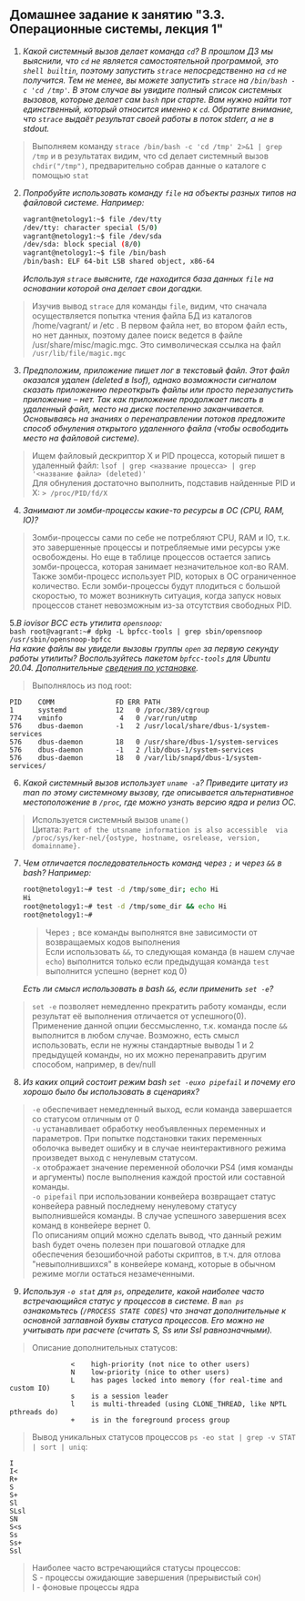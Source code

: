 ## Домашнее задание к занятию "3.3. Операционные системы, лекция 1"

1. _Какой системный вызов делает команда `cd`? В прошлом ДЗ мы выяснили, что `cd` не является самостоятельной  программой, это `shell builtin`, поэтому запустить `strace` непосредственно на `cd` не получится. Тем не менее, вы можете запустить `strace` на `/bin/bash -c 'cd /tmp'`. В этом случае вы увидите полный список системных вызовов, которые делает сам `bash` при старте. Вам нужно найти тот единственный, который относится именно к `cd`. Обратите внимание, что `strace` выдаёт результат своей работы в поток stderr, а не в stdout._  
> Выполняем команду `strace /bin/bash -c 'cd /tmp' 2>&1 | grep /tmp` и в результатах видим, что cd делает системный вызов `chdir("/tmp")`, предварительно собрав данные о каталоге с помощью `stat`
2. _Попробуйте использовать команду `file` на объекты разных типов на файловой системе. Например:_
    ```bash
    vagrant@netology1:~$ file /dev/tty
    /dev/tty: character special (5/0)
    vagrant@netology1:~$ file /dev/sda
    /dev/sda: block special (8/0)
    vagrant@netology1:~$ file /bin/bash
    /bin/bash: ELF 64-bit LSB shared object, x86-64
    ```
    _Используя `strace` выясните, где находится база данных `file` на основании которой она делает свои догадки._  
> Изучив вывод `strace` для команды `file`, видим, что сначала осуществляется попытка чтения файла БД из каталогов /home/vagrant/ и /etc .
> В первом файла нет, во втором файл есть, но нет данных, поэтому далее поиск ведется в файле /usr/share/misc/magic.mgc. Это символическая ссылка на файл `/usr/lib/file/magic.mgc`
3. _Предположим, приложение пишет лог в текстовый файл. Этот файл оказался удален (deleted в lsof), однако возможности сигналом сказать приложению переоткрыть файлы или просто перезапустить приложение – нет. Так как приложение продолжает писать в удаленный файл, место на диске постепенно заканчивается. Основываясь на знаниях о перенаправлении потоков предложите способ обнуления открытого удаленного файла (чтобы освободить место на файловой системе)._
> Ищем файловый дескриптор X и PID процесса, который пишет в удаленный файл: `lsof | grep <название процесса> | grep '<название файла> (deleted)'`  
> Для обнуления достаточно выполнить, подставив найденные PID и X: `> /proc/PID/fd/X`
4. _Занимают ли зомби-процессы какие-то ресурсы в ОС (CPU, RAM, IO)?_
> Зомби-процессы сами по себе не потребляют CPU, RAM и IO, т.к. это завершенные процессы и потребляемые ими ресурсы уже освобождены. Но еще в таблице процессов остается запись зомби-процесса, которая занимает незначительное кол-во RAM. Также зомби-процесс использует PID, которых в ОС ограниченное количество. Если зомби-процессы будут плодиться с большой скоростью, то может возникнуть ситуация, когда запуск новых процессов станет невозможным из-за отсутствия свободных PID.  

5._В iovisor BCC есть утилита `opensnoop`:_  
    ```bash
    root@vagrant:~# dpkg -L bpfcc-tools | grep sbin/opensnoop
    /usr/sbin/opensnoop-bpfcc
    ```  
    _На какие файлы вы увидели вызовы группы `open` за первую секунду работы утилиты? Воспользуйтесь пакетом `bpfcc-tools` для Ubuntu 20.04. Дополнительные [сведения по установке](https://github.com/iovisor/bcc/blob/master/INSTALL.md)._  
> Выполнялось из под root:
```
PID    COMM               FD ERR PATH
1      systemd            12   0 /proc/389/cgroup
774    vminfo              4   0 /var/run/utmp
576    dbus-daemon        -1   2 /usr/local/share/dbus-1/system-services
576    dbus-daemon        18   0 /usr/share/dbus-1/system-services
576    dbus-daemon        -1   2 /lib/dbus-1/system-services
576    dbus-daemon        18   0 /var/lib/snapd/dbus-1/system-services/
```
6. _Какой системный вызов использует `uname -a`? Приведите цитату из man по этому системному вызову, где описывается альтернативное местоположение в `/proc`, где можно узнать версию ядра и релиз ОС._  
> Используется системный вызов `uname()`  
> Цитата: `Part of the utsname information is also accessible  via  /proc/sys/ker‐nel/{ostype, hostname, osrelease, version, domainname}.`
7. _Чем отличается последовательность команд через `;` и через `&&` в bash? Например:_
    ```bash
    root@netology1:~# test -d /tmp/some_dir; echo Hi
    Hi
    root@netology1:~# test -d /tmp/some_dir && echo Hi
    root@netology1:~#
    ```
   > Через `;` все команды выполнятся вне зависимости от возвращаемых кодов выполнения  
   >Если использовать `&&`, то следующая команда (в нашем случае `echo`) выполнится только если предыдущая команда `test` выполнится успешно (вернет код 0)

    _Есть ли смысл использовать в bash `&&`, если применить `set -e`?_  
> `set -e` позволяет немедленно прекратить работу команды, если результат её выполнения отличается от успешного(0).  
> Применение данной опции бессмысленно, т.к. команда после `&&` выполнится в любом случае. Возможно, есть смысл использовать, если не нужны стандартные выводы 1 и 2 предыдущей команды, но их можно перенаправить другим способом, например, в dev/null
8. _Из каких опций состоит режим bash `set -euxo pipefail` и почему его хорошо было бы использовать в сценариях?_  
> `-e` обеспечивает немедленный выход, если команда завершается со статусом отличным от 0  
> `-u` устанавливает обработку необъявленных переменных и параметров. При попытке подстановки таких переменных оболочка выведет ошибку и в случае неинтерактивного режима произведет выход с ненулевым статусом.  
> `-x` отображает значение переменной оболочки PS4 (имя команды и аргументы) после выполнения каждой простой или составной команды.  
> `-o pipefail` при использовании конвейера возвращает статус конвейера равный последнему ненулевому статусу выполнившейся команды. В случае успешного завершения всех команд в конвейере вернет 0.  
> По описаниям опций можно сделать вывод, что данный режим bash будет очень полезен при пошаговой отладке для обеспечения безошибочной работы скриптов, в т.ч. для отлова "невыполнившихся" в конвейере команд, которые в обычном режиме могли остаться незамеченными.  
9. _Используя `-o stat` для `ps`, определите, какой наиболее часто встречающийся статус у процессов в системе. В `man ps` ознакомьтесь (`/PROCESS STATE CODES`) что значат дополнительные к основной заглавной буквы статуса процессов. Его можно не учитывать при расчете (считать S, Ss или Ssl равнозначными)._  
> Описание дополнительных статусов: 
```
               <    high-priority (not nice to other users)
               N    low-priority (nice to other users)
               L    has pages locked into memory (for real-time and custom IO)
               s    is a session leader
               l    is multi-threaded (using CLONE_THREAD, like NPTL pthreads do)
               +    is in the foreground process group

```
>Вывод уникальных статусов процессов `ps -eo stat | grep -v STAT | sort | uniq`:  
```
I
I<
R+
S
S+
Sl
SLsl
SN
S<s
Ss
Ss+
Ssl
```
> Наиболее часто встречающийся статусы процессов:  
> S - процессы ожидающие завершения (прерывистый сон)  
> I - фоновые процессы ядра